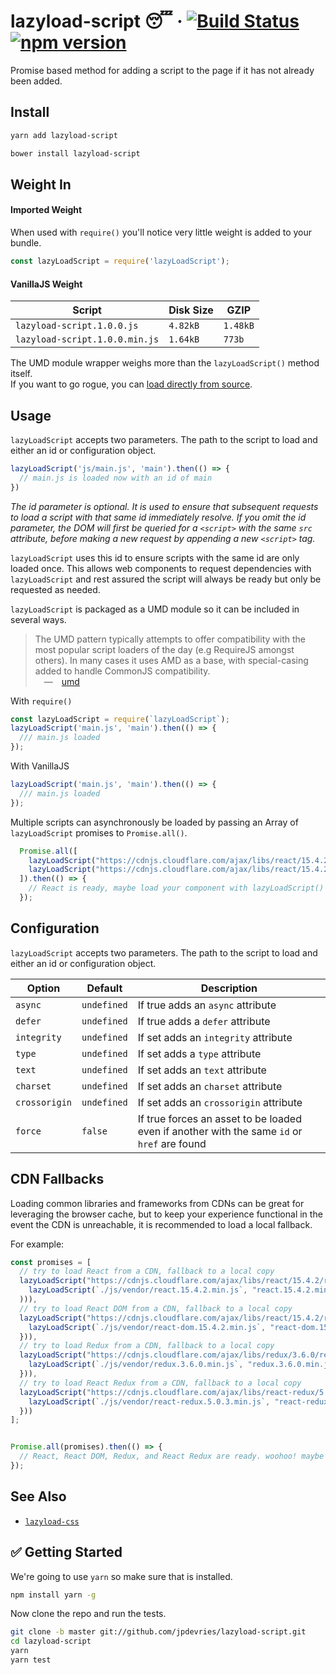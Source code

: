 # lazyload-script 😴 &middot; [![Build Status](https://travis-ci.org/jpdevries/lazyload-script.svg?branch=master)](https://travis-ci.org/jpdevries/lazyload-script) [![npm version](https://badge.fury.io/js/lazyload-script.svg)](https://badge.fury.io/js/lazyload-script)

Promise based method for adding a script to the page if it has not already been added.

##  Install

```bash
yarn add lazyload-script
```

```bash
bower install lazyload-script
```

## Weight In
#### Imported Weight
When used with `require()` you'll notice very little weight is added to your bundle.

```js
const lazyLoadScript = require('lazyLoadScript');
```

#### VanillaJS Weight
| Script        | Disk Size           | GZIP  |
| ------------- | ------------- | ----- |
| `lazyload-script.1.0.0.js`      | `4.82kB`      |   `1.48kB` |
| `lazyload-script.1.0.0.min.js`      | `1.64kB`      |   `773b` |

The UMD module wrapper weighs more than the `lazyLoadScript()` method itself.  
If you want to go rogue, you can [load directly from source](https://github.com/jpdevries/lazyload-script/blob/master/lazyload-script.js).

## Usage

`lazyLoadScript` accepts two parameters. The path to the script to load and either an id or configuration object.

```js
lazyLoadScript('js/main.js', 'main').then(() => {
  // main.js is loaded now with an id of main
})
```
_The id parameter is optional. It is used to ensure that subsequent requests to load a script with that same id immediately resolve. If you omit the id parameter, the DOM will first be queried for a `<script>` with the same `src` attribute, before making a new request by appending a new `<script>` tag._

`lazyLoadScript` uses this id to ensure scripts with the same id are only loaded once. This allows web components to request dependencies with `lazyLoadScript` and rest assured the script will always be ready but only be requested as needed.


`lazyLoadScript` is packaged as a UMD module so it can be included in several ways.

> The UMD pattern typically attempts to offer compatibility with the most popular script loaders of the day (e.g RequireJS amongst others). In many cases it uses AMD as a base, with special-casing added to handle CommonJS compatibility.  
&emsp;&mdash;&emsp;[umd](https://github.com/umdjs/umd)

With `require()`  
```js
const lazyLoadScript = require(`lazyLoadScript`);
lazyLoadScript('main.js', 'main').then(() => {
  /// main.js loaded
});

```

With VanillaJS
```js
lazyLoadScript('main.js', 'main').then(() => {
  /// main.js loaded
});
```

Multiple scripts can asynchronously be loaded by passing an Array of `lazyLoadScript` promises to `Promise.all()`.

```js
  Promise.all([
    lazyLoadScript("https://cdnjs.cloudflare.com/ajax/libs/react/15.4.2/react.min.js", "react.15.4.2.min.js"),
    lazyLoadScript("https://cdnjs.cloudflare.com/ajax/libs/react/15.4.2/react-dom.min.js", "react-dom.15.4.2.min.js")
  ]).then(() => {
    // React is ready, maybe load your component with lazyLoadScript() now?
  });
```

## Configuration

`lazyLoadScript` accepts two parameters. The path to the script to load and either an id or configuration object.

| Option        | Default           | Description  |
| ------------- | ------------- | ----- |
| `async`      | `undefined`      |   If true adds an `async` attribute |
| `defer`      | `undefined`      |   If true adds a `defer` attribute |
| `integrity`      | `undefined`      |   If set adds an `integrity` attribute |
| `type`      | `undefined`      |   If set adds a `type` attribute |
| `text`      | `undefined`      |   If set adds an `text` attribute |
| `charset`      | `undefined`      |   If set adds an `charset` attribute |
| `crossorigin`      | `undefined`      |   If set adds an `crossorigin` attribute |
| `force`      | `false`      |   If true forces an asset to be loaded even if another with the same `id` or `href` are found |

## CDN Fallbacks

Loading common libraries and frameworks from CDNs can be great for leveraging the browser cache, but to keep your experience functional in the event the CDN is unreachable, it is recommended to load a local fallback.

For example:

```js
const promises = [
  // try to load React from a CDN, fallback to a local copy
  lazyLoadScript("https://cdnjs.cloudflare.com/ajax/libs/react/15.4.2/react.min.js", "react.15.4.2.min.js").catch((err => (
    lazyLoadScript(`./js/vendor/react.15.4.2.min.js`, "react.15.4.2.min.js")
  ))),
  // try to load React DOM from a CDN, fallback to a local copy
  lazyLoadScript("https://cdnjs.cloudflare.com/ajax/libs/react/15.4.2/react-dom.min.js", "react-dom.15.4.2.min.js").catch((err => {
    lazyLoadScript(`./js/vendor/react-dom.15.4.2.min.js`, "react-dom.15.4.2.min.js")
  })),
  // try to load Redux from a CDN, fallback to a local copy
  lazyLoadScript("https://cdnjs.cloudflare.com/ajax/libs/redux/3.6.0/redux.min.js", "redux.3.6.0.min.js").catch((err => {
    lazyLoadScript(`./js/vendor/redux.3.6.0.min.js`, "redux.3.6.0.min.js")
  })),
  // try to load React Redux from a CDN, fallback to a local copy
  lazyLoadScript("https://cdnjs.cloudflare.com/ajax/libs/react-redux/5.0.3/react-redux.min.js", "react-redux.5.0.3.min.js").catch((err => {
    lazyLoadScript(`./js/vendor/react-redux.5.0.3.min.js`, "react-redux.5.0.3.min.js")
  }))
];


Promise.all(promises).then(() => {
  // React, React DOM, Redux, and React Redux are ready. woohoo! maybe load your component with lazyLoadScript() now?
});
```

## See Also
 - [`lazyload-css`](https://github.com/jpdevries/lazyload-css/tree/master#lazyload-css)

## ✅ Getting Started
We're going to use `yarn` so make sure that is installed.

```bash
npm install yarn -g
```

Now clone the repo and run the tests.

```bash
git clone -b master git://github.com/jpdevries/lazyload-script.git
cd lazyload-script
yarn
yarn test
```
